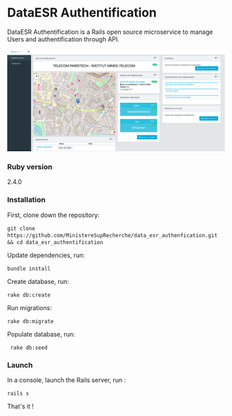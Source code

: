 # DataESR Authentification

DataESR Authentification is a Rails open source microservice to manage Users and authentification through API. 

![Data ESR](public/data_esr_institutions_home.png)

### Ruby version

2.4.0

### Installation

First, clone down the repository:

    git clone https://github.com/MinistereSupRecherche/data_esr_authenfication.git && cd data_esr_authentification

Update dependencies, run:

    bundle install

Create database, run:

    rake db:create

Run migrations:

    rake db:migrate
    
Populate database, run:
     
     rake db:seed
    
### Launch 

In a console, launch the Rails server, run :

    rails s

That's it ! 
